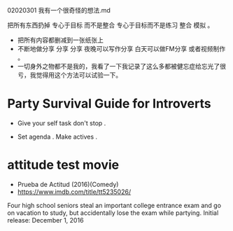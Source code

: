 
02020301 我有一个很奇怪的想法.md

  把所有东西扔掉 专心于目标 而不是整合 专心于目标而不是练习 整合 模拟 。
  
 - 把所有内容都删减到一张纸张上 
 - 不断地做分享  分享 分享  夜晚可以写作分享 白天可以做FM分享 或者视频制作 。
 - 一切身外之物都不是我的，我看了一下我记录了这么多都被健忘症给忘光了很亏，我觉得用这个方法可以试验一下。
 
# Party Survival Guide for Introverts

- Give your self task  don't stop .

- Set agenda  . Make actives .

# attitude test movie

- Prueba de Actitud (2016)(Comedy)
- https://www.imdb.com/title/tt5235026/ 

Four high school seniors steal an important college entrance exam and go on vacation to study, but accidentally lose the exam while partying.
Initial release: December 1, 2016




